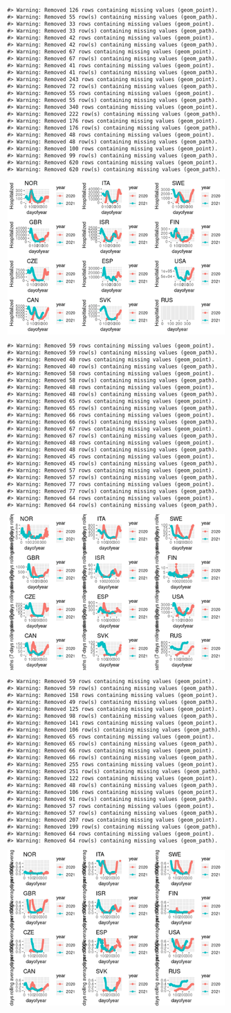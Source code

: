 
<!-- README.md is generated from README.Rmd. Please edit that file -->

    #> Warning: Removed 126 rows containing missing values (geom_point).
    #> Warning: Removed 55 row(s) containing missing values (geom_path).
    #> Warning: Removed 33 rows containing missing values (geom_point).
    #> Warning: Removed 33 row(s) containing missing values (geom_path).
    #> Warning: Removed 42 rows containing missing values (geom_point).
    #> Warning: Removed 42 row(s) containing missing values (geom_path).
    #> Warning: Removed 67 rows containing missing values (geom_point).
    #> Warning: Removed 67 row(s) containing missing values (geom_path).
    #> Warning: Removed 41 rows containing missing values (geom_point).
    #> Warning: Removed 41 row(s) containing missing values (geom_path).
    #> Warning: Removed 243 rows containing missing values (geom_point).
    #> Warning: Removed 72 row(s) containing missing values (geom_path).
    #> Warning: Removed 55 rows containing missing values (geom_point).
    #> Warning: Removed 55 row(s) containing missing values (geom_path).
    #> Warning: Removed 340 rows containing missing values (geom_point).
    #> Warning: Removed 222 row(s) containing missing values (geom_path).
    #> Warning: Removed 176 rows containing missing values (geom_point).
    #> Warning: Removed 176 row(s) containing missing values (geom_path).
    #> Warning: Removed 48 rows containing missing values (geom_point).
    #> Warning: Removed 48 row(s) containing missing values (geom_path).
    #> Warning: Removed 100 rows containing missing values (geom_point).
    #> Warning: Removed 99 row(s) containing missing values (geom_path).
    #> Warning: Removed 620 rows containing missing values (geom_point).
    #> Warning: Removed 620 row(s) containing missing values (geom_path).

![](man/figures/unnamed-chunk-4-1.png)<!-- -->

    #> Warning: Removed 59 rows containing missing values (geom_point).
    #> Warning: Removed 59 row(s) containing missing values (geom_path).
    #> Warning: Removed 40 rows containing missing values (geom_point).
    #> Warning: Removed 40 row(s) containing missing values (geom_path).
    #> Warning: Removed 58 rows containing missing values (geom_point).
    #> Warning: Removed 58 row(s) containing missing values (geom_path).
    #> Warning: Removed 48 rows containing missing values (geom_point).
    #> Warning: Removed 48 row(s) containing missing values (geom_path).
    #> Warning: Removed 65 rows containing missing values (geom_point).
    #> Warning: Removed 65 row(s) containing missing values (geom_path).
    #> Warning: Removed 66 rows containing missing values (geom_point).
    #> Warning: Removed 66 row(s) containing missing values (geom_path).
    #> Warning: Removed 67 rows containing missing values (geom_point).
    #> Warning: Removed 67 row(s) containing missing values (geom_path).
    #> Warning: Removed 48 rows containing missing values (geom_point).
    #> Warning: Removed 48 row(s) containing missing values (geom_path).
    #> Warning: Removed 45 rows containing missing values (geom_point).
    #> Warning: Removed 45 row(s) containing missing values (geom_path).
    #> Warning: Removed 57 rows containing missing values (geom_point).
    #> Warning: Removed 57 row(s) containing missing values (geom_path).
    #> Warning: Removed 77 rows containing missing values (geom_point).
    #> Warning: Removed 77 row(s) containing missing values (geom_path).
    #> Warning: Removed 64 rows containing missing values (geom_point).
    #> Warning: Removed 64 row(s) containing missing values (geom_path).

![](man/figures/unnamed-chunk-5-1.png)<!-- -->

    #> Warning: Removed 59 rows containing missing values (geom_point).
    #> Warning: Removed 59 row(s) containing missing values (geom_path).
    #> Warning: Removed 158 rows containing missing values (geom_point).
    #> Warning: Removed 49 row(s) containing missing values (geom_path).
    #> Warning: Removed 125 rows containing missing values (geom_point).
    #> Warning: Removed 98 row(s) containing missing values (geom_path).
    #> Warning: Removed 141 rows containing missing values (geom_point).
    #> Warning: Removed 106 row(s) containing missing values (geom_path).
    #> Warning: Removed 65 rows containing missing values (geom_point).
    #> Warning: Removed 65 row(s) containing missing values (geom_path).
    #> Warning: Removed 66 rows containing missing values (geom_point).
    #> Warning: Removed 66 row(s) containing missing values (geom_path).
    #> Warning: Removed 255 rows containing missing values (geom_point).
    #> Warning: Removed 251 row(s) containing missing values (geom_path).
    #> Warning: Removed 122 rows containing missing values (geom_point).
    #> Warning: Removed 48 row(s) containing missing values (geom_path).
    #> Warning: Removed 106 rows containing missing values (geom_point).
    #> Warning: Removed 91 row(s) containing missing values (geom_path).
    #> Warning: Removed 57 rows containing missing values (geom_point).
    #> Warning: Removed 57 row(s) containing missing values (geom_path).
    #> Warning: Removed 207 rows containing missing values (geom_point).
    #> Warning: Removed 199 row(s) containing missing values (geom_path).
    #> Warning: Removed 64 rows containing missing values (geom_point).
    #> Warning: Removed 64 row(s) containing missing values (geom_path).

![](man/figures/unnamed-chunk-6-1.png)<!-- -->
